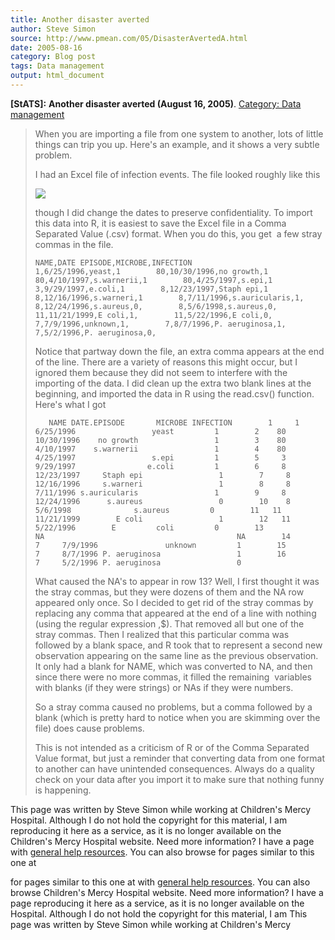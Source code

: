 ```yaml
---
title: Another disaster averted
author: Steve Simon
source: http://www.pmean.com/05/DisasterAvertedA.html
date: 2005-08-16
category: Blog post
tags: Data management
output: html_document
---
```

**[StATS]:** **Another disaster averted (August 16,
2005)**. [Category: Data management](../category/DataManagement.html)

> When you are importing a file from one system to another, lots of
> little things can trip you up. Here\'s an example, and it shows a very
> subtle problem.
>
> I had an Excel file of infection events. The file looked roughly like
> this
>
> ![](../weblog/images/disaster1.gif)
>
> though I did change the dates to preserve confidentiality. To import
> this data into R, it is easiest to save the Excel file in a Comma
> Separated Value (.csv) format. When you do this, you get  a few stray
> commas in the file.
>
> `NAME,DATE EPISODE,MICROBE,INFECTION                        1,6/25/1996,yeast,1        80,10/30/1996,no growth,1        80,4/10/1997,s.warnerii,1        80,4/25/1997,s.epi,1        3,9/29/1997,e.coli,1        8,12/23/1997,Staph epi,1        8,12/16/1996,s.warneri,1        8,7/11/1996,s.auricularis,1,        8,12/24/1996,s.aureus,0,        8,5/6/1998,s.aureus,0,        11,11/21/1999,E coli,1,        11,5/22/1996,E coli,0,         7,7/9/1996,unknown,1,        7,8/7/1996,P. aeruginosa,1,        7,5/2/1996,P. aeruginosa,0,`
>
> Notice that partway down the file, an extra comma appears at the end
> of the line. There are a variety of reasons this might occur, but I
> ignored them because they did not seem to interfere with the importing
> of the data. I did clean up the extra two blank lines at the
> beginning, and imported the data in R using the read.csv() function.
> Here\'s what I got
>
> `   NAME DATE.EPISODE       MICROBE INFECTION        1     1    6/25/1996                 yeast         1        2    80    10/30/1996    no growth                 1        3    80    4/10/1997    s.warnerii                 1        4    80    4/25/1997                 s.epi         1        5     3    9/29/1997                e.coli         1        6     8   12/23/1997     Staph epi                 1        7     8   12/16/1996     s.warneri                 1        8     8    7/11/1996 s.auricularis                 1        9     8   12/24/1996      s.aureus                 0        10    8     5/6/1998              s.aureus         0        11   11   11/21/1999        E coli                 1        12   11    5/22/1996        E         coli         0        13   NA                                           NA        14    7     7/9/1996               unknown         1        15    7     8/7/1996 P. aeruginosa                 1        16    7     5/2/1996 P. aeruginosa                 0`
>
> What caused the NA\'s to appear in row 13? Well, I first thought it
> was the stray commas, but they were dozens of them and the NA row
> appeared only once. So I decided to get rid of the stray commas by
> replacing any comma that appeared at the end of a line with nothing
> (using the regular expression ,\$). That removed all but one of the
> stray commas. Then I realized that this particular comma was followed
> by a blank space, and R took that to represent a second new
> observation appearing on the same line as the previous observation. It
> only had a blank for NAME, which was converted to NA, and then since
> there were no more commas, it filled the remaining  variables with
> blanks (if they were strings) or NAs if they were numbers.
>
> So a stray comma caused no problems, but a comma followed by a blank
> (which is pretty hard to notice when you are skimming over the file)
> does cause problems.
>
> This is not intended as a criticism of R or of the Comma Separated
> Value format, but just a reminder that converting data from one format
> to another can have unintended consequences. Always do a quality check
> on your data after you import it to make sure that nothing funny is
> happening.

This page was written by Steve Simon while working at Children\'s Mercy
Hospital. Although I do not hold the copyright for this material, I am
reproducing it here as a service, as it is no longer available on the
Children\'s Mercy Hospital website. Need more information? I have a page
with [general help resources](../GeneralHelp.html). You can also browse
for pages similar to this one at
<!---More--->
for pages similar to this one at
with [general help resources](../GeneralHelp.html). You can also browse
Children\'s Mercy Hospital website. Need more information? I have a page
reproducing it here as a service, as it is no longer available on the
Hospital. Although I do not hold the copyright for this material, I am
This page was written by Steve Simon while working at Children\'s Mercy

<!---Do not use
**[StATS]:** **Another disaster averted (August 16,
This page was written by Steve Simon while working at Children\'s Mercy
Hospital. Although I do not hold the copyright for this material, I am
reproducing it here as a service, as it is no longer available on the
Children\'s Mercy Hospital website. Need more information? I have a page
with [general help resources](../GeneralHelp.html). You can also browse
for pages similar to this one at
--->

